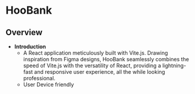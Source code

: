 # HooBank
## Overview

- **Introduction**
  - A React application meticulously built with Vite.js. Drawing inspiration from Figma designs, HooBank seamlessly combines the speed of Vite.js with the versatility of React, providing a lightning-fast and responsive user experience, all the while looking professional.
  - User Device friendly
